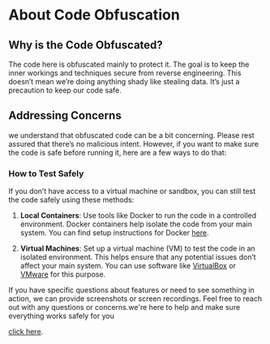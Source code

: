# About Code Obfuscation

## Why is the Code Obfuscated?

The code here is obfuscated mainly to protect it. The goal is to keep the inner workings and techniques secure from reverse engineering. This doesn’t mean we’re doing anything shady like stealing data. It’s just a precaution to keep our code safe.

## Addressing Concerns

we understand that obfuscated code can be a bit concerning. Please rest assured that there’s no malicious intent. However, if you want to make sure the code is safe before running it, here are a few ways to do that:

### How to Test Safely

If you don’t have access to a virtual machine or sandbox, you can still test the code safely using these methods:

1. **Local Containers**: Use tools like Docker to run the code in a controlled environment. Docker containers help isolate the code from your main system. You can find setup instructions for Docker [here](https://docs.docker.com/get-docker/).

2. **Virtual Machines**: Set up a virtual machine (VM) to test the code in an isolated environment. This helps ensure that any potential issues don’t affect your main system. You can use software like [VirtualBox](https://www.virtualbox.org/) or [VMware](https://www.vmware.com/products/workstation-player.html) for this purpose.

If you have specific questions about features or need to see something in action, we can provide screenshots or screen recordings. Feel free to reach out with any questions or concerns.we're here to help and make sure everything works safely for you

[click here](https://t.me/QuantumLabs869_bot).
